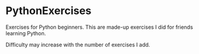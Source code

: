PythonExercises
===============

Exercises for Python beginners.
This are made-up exercises I did for friends learning Python.

Difficulty may increase with the number of exercises I add.

